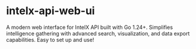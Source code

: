 # intelx-api-web-ui
A modern web interface for IntelX API built with Go 1.24+. Simplifies intelligence gathering with advanced search, visualization, and data export capabilities. Easy to set up and use!
